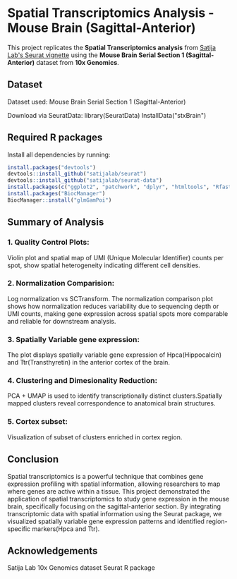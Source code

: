 # Spatial Transcriptomics Analysis - Mouse Brain (Sagittal-Anterior)

This project replicates the **Spatial Transcriptomics analysis** from [Satija Lab's Seurat vignette](https://github.com/satijalab/seurat/blob/master/vignettes/spatial_vignette.Rmd) using the **Mouse Brain Serial Section 1 (Sagittal-Anterior)** dataset from **10x Genomics**.

## Dataset
Dataset used:
Mouse Brain Serial Section 1 (Sagittal-Anterior)

Download via SeuratData:
library(SeuratData)
InstallData("stxBrain")


## Required R packages
Install all dependencies by running:
```r
install.packages("devtools")
devtools::install_github("satijalab/seurat")
devtools::install_github("satijalab/seurat-data")
install.packages(c("ggplot2", "patchwork", "dplyr", "htmltools", "Rfast2"))
install.packages("BiocManager")
BiocManager::install("glmGamPoi")
```


## Summary of Analysis
### 1. Quality Control Plots:
Violin plot and spatial map of UMI (Unique Molecular Identifier) counts per spot, show spatial heterogeneity indicating different cell densities.

### 2. Normalization Comparision:
Log normalization vs SCTransform. The normalization comparison plot shows how normalization reduces variability due to sequencing depth or UMI counts, making gene expression across spatial spots more comparable and reliable for downstream analysis.

### 3. Spatially Variable gene expression:
The plot displays spatially variable gene expression of Hpca(Hippocalcin) and Ttr(Transthyretin) in the anterior cortex of the brain.

### 4. Clustering and Dimesionality Reduction: 
PCA + UMAP is used to identify transcriptionally distinct clusters.Spatially mapped clusters reveal correspondence to anatomical brain structures.

### 5. Cortex subset:
Visualization of subset of clusters enriched in cortex region.


## Conclusion 
Spatial transcriptomics is a powerful technique that combines gene expression profiling with spatial information, allowing researchers to map where genes are active within a tissue.
This project demonstrated the application of spatial transcriptomics to study gene expression in the mouse brain, specifically focusing on the sagittal-anterior section. By integrating transcriptomic data with spatial information using the Seurat package, we visualized spatially variable gene expression patterns and identified region-specific markers(Hpca and Ttr).


## Acknowledgements
Satija Lab
10x Genomics dataset
Seurat R package

